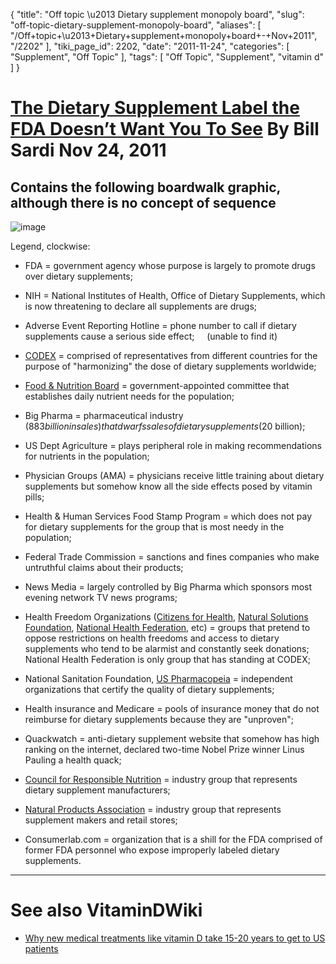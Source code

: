 {
    "title": "Off topic \u2013 Dietary supplement monopoly board",
    "slug": "off-topic-dietary-supplement-monopoly-board",
    "aliases": [
        "/Off+topic+\u2013+Dietary+supplement+monopoly+board+-+Nov+2011",
        "/2202"
    ],
    "tiki_page_id": 2202,
    "date": "2011-11-24",
    "categories": [
        "Supplement",
        "Off Topic"
    ],
    "tags": [
        "Off Topic",
        "Supplement",
        "vitamin d"
    ]
}


# [The Dietary Supplement Label the FDA Doesn’t Want You To See](http://www.lewrockwell.com/sardi/sardi196.html%20)  By Bill Sardi Nov 24, 2011

## Contains the following boardwalk  graphic, although there is no concept of sequence

<img src="https://d378j1rmrlek7x.cloudfront.net/attachments/jpeg/dietary-supplement-industry.jpg" alt="image">

Legend, clockwise: 

* FDA = government agency whose purpose is largely to promote drugs over dietary supplements; 

* NIH = National Institutes of Health, Office of Dietary Supplements, which is now threatening to declare all supplements are drugs; 

* Adverse Event Reporting Hotline = phone number to call if dietary supplements cause a serious side effect;  &nbsp; &nbsp; (unable to find it)

* [CODEX](http://www.codexalimentarius.org/) = comprised of representatives from different countries for the purpose of "harmonizing" the dose of dietary supplements worldwide;

* [Food & Nutrition Board](http://www.iom.edu/About-IOM/Leadership-Staff/Boards/Food-and-Nutrition-Board.aspx) = government-appointed committee that establishes daily nutrient needs for the population; 

* Big Pharma = pharmaceutical industry ($883 billion in sales) that dwarfs sales of dietary supplements ($20 billion); 

* US Dept Agriculture = plays peripheral role in making recommendations for nutrients in the population; 

* Physician Groups (AMA) = physicians receive little training about dietary supplements but somehow know all the side effects posed by vitamin pills; 

* Health & Human Services Food Stamp Program = which does not pay for dietary supplements for the group that is most needy in the population; 

* Federal Trade Commission = sanctions and fines companies who make untruthful claims about their products; 

* News Media = largely controlled by Big Pharma which sponsors most evening network TV news programs; 

* Health Freedom Organizations ([Citizens for Health](http://www.citizens.org/), [Natural Solutions Foundation](http://www.lifespirit.org/NSF-Main-Index.htm), [National Health Federation](http://www.thenhf.com/), etc) = groups that pretend to oppose restrictions on health freedoms and access to dietary supplements who tend to be alarmist and constantly seek donations; National Health Federation is only group that has standing at CODEX; 

* National Sanitation Foundation, [US Pharmacopeia](http://www.usp.org/) = independent organizations that certify the quality of dietary supplements; 

* Health insurance and Medicare = pools of insurance money that do not reimburse for dietary supplements because they are "unproven"; 

* Quackwatch = anti-dietary supplement website that somehow has high ranking on the internet, declared two-time Nobel Prize winner Linus Pauling a health quack; 

* [Council for Responsible Nutrition](http://www.crnusa.org/) = industry group that represents dietary supplement manufacturers; 

* [Natural Products Association](http://www.npainfo.org/) = industry group that represents supplement makers and retail stores; 

* Consumerlab.com = organization that is a shill for the FDA comprised of former FDA personnel who expose improperly labeled dietary supplements.

- - - - - - - - - 

# See also VitaminDWiki

* [Why new medical treatments like vitamin D take 15-20 years to get to US patients](/posts/why-new-medical-treatments-like-vitamin-d-take-15-20-years-to-get-to-us-patients)